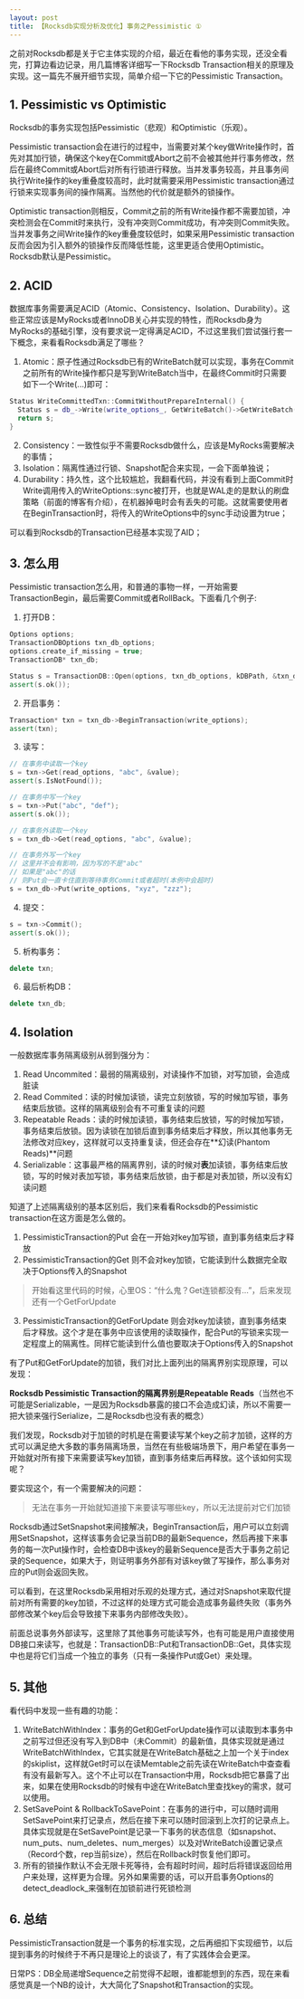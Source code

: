 ```yaml
---
layout: post
title: 【Rocksdb实现分析及优化】事务之Pessimistic ①
---
```


之前对Rocksdb都是关于它主体实现的介绍，最近在看他的事务实现，还没全看完，打算边看边记录，用几篇博客详细写一下Rocksdb Transaction相关的原理及实现。这一篇先不展开细节实现，简单介绍一下它的Pessimistic Transaction。

## 1. Pessimistic vs Optimistic

Rocksdb的事务实现包括Pessimistic（悲观）和Optimistic（乐观）。

Pessimistic transaction会在进行的过程中，当需要对某个key做Write操作时，首先对其加行锁，确保这个key在Commit或Abort之前不会被其他并行事务修改，然后在最终Commit或Abort后对所有行锁进行释放。当并发事务较高，并且事务间执行Write操作的key重叠度较高时，此时就需要采用Pessimistic transaction通过行锁来实现事务间的操作隔离。当然他的代价就是额外的锁操作。

Optimistic transaction则相反，Commit之前的所有Write操作都不需要加锁，冲突检测会在Commit时来执行，没有冲突则Commit成功，有冲突则Commit失败。当并发事务之间Write操作的key重叠度较低时，如果采用Pessimistic transaction反而会因为引入额外的锁操作反而降低性能，这里更适合使用Optimistic。Rocksdb默认是Pessimistic。

## 2. ACID

数据库事务需要满足ACID（Atomic、Consistency、Isolation、Durability）。这些正常应该是MyRocks或者InnoDB关心并实现的特性，而Rocksdb身为MyRocks的基础引擎，没有要求说一定得满足ACID，不过这里我们尝试强行套一下概念，来看看Rocksdb满足了哪些？

1. Atomic：原子性通过Rocksdb已有的WriteBatch就可以实现，事务在Commit之前所有的Write操作都只是写到WriteBatch当中，在最终Commit时只需要如下一个Write(...)即可：

```cpp
Status WriteCommittedTxn::CommitWithoutPrepareInternal() {
  Status s = db_->Write(write_options_, GetWriteBatch()->GetWriteBatch());
  return s;
}
```

2. Consistency：一致性似乎不需要Rocksdb做什么，应该是MyRocks需要解决的事情；
3. Isolation：隔离性通过行锁、Snapshot配合来实现，一会下面单独说；
4. Durability：持久性，这个比较尴尬，我翻看代码，并没有看到上面Commit时Write调用传入的WriteOptions::sync被打开，也就是WAL走的是默认的刷盘策略（前面的博客有介绍），在机器掉电时会有丢失的可能。这就需要使用者在BeginTransaction时，将传入的WriteOptions中的sync手动设置为true；

可以看到Rocksdb的Transaction已经基本实现了AID；

## 3. 怎么用

Pessimistic transaction怎么用，和普通的事物一样，一开始需要TransactionBegin，最后需要Commit或者RollBack。下面看几个例子:

1. 打开DB：

```cpp
Options options;
TransactionDBOptions txn_db_options;
options.create_if_missing = true;
TransactionDB* txn_db;

Status s = TransactionDB::Open(options, txn_db_options, kDBPath, &txn_db);
assert(s.ok());
```

2. 开启事务：

```cpp
Transaction* txn = txn_db->BeginTransaction(write_options);
assert(txn);
```

3. 读写：

```cpp
// 在事务中读取一个key
s = txn->Get(read_options, "abc", &value);
assert(s.IsNotFound());

// 在事务中写一个key
s = txn->Put("abc", "def");
assert(s.ok());

// 在事务外读取一个key
s = txn_db->Get(read_options, "abc", &value);

// 在事务外写一个key
// 这里并不会有影响，因为写的不是"abc"
// 如果是"abc"的话
// 则Put会一直卡住直到等待事务Commit或者超时(本例中会超时)
s = txn_db->Put(write_options, "xyz", "zzz");
```

4. 提交：

```cpp
s = txn->Commit();
assert(s.ok());
```

5. 析构事务：

```cpp
delete txn;
```

6. 最后析构DB：

```cpp
delete txn_db;
```



## 4. Isolation

一般数据库事务隔离级别从弱到强分为：

1. Read Uncommited：最弱的隔离级别，对读操作不加锁，对写加锁，会造成脏读
2. Read Commited：读的时候加读锁，读完立刻放锁，写的时候加写锁，事务结束后放锁。这样的隔离级别会有不可重复读的问题
3. Repeatable Reads：读的时候加读锁，事务结束后放锁，写的时候加写锁，事务结束后放锁。因为读锁在加锁后直到事务结束后才释放，所以其他事务无法修改对应key，这样就可以支持重复读，但还会存在**幻读(Phantom Reads)**问题
4. Serializable：这事最严格的隔离界别，读的时候对**表**加读锁，事务结束后放锁，写的时候对表加写锁，事务结束后放锁，由于都是对表加锁，所以没有幻读问题



知道了上述隔离级别的基本区别后，我们来看看Rocksdb的Pessimistic transaction在这方面是怎么做的。

1. PessimisticTransaction的Put 会在一开始对key加写锁，直到事务结束后才释放
2. PessimisticTransaction的Get 则不会对key加锁，它能读到什么数据完全取决于Options传入的Snapshot

> 开始看这里代码的时候，心里OS：“什么鬼？Get连锁都没有…”，后来发现还有一个GetForUpdate

3. PessimisticTransaction的GetForUpdate 则会对key加读锁，直到事务结束后才释放。这个才是在事务中应该使用的读取操作，配合Put的写锁来实现一定程度上的隔离性。同样它能读到什么值也要取决于Options传入的Snapshot

有了Put和GetForUpdate的加锁，我们对比上面列出的隔离界别实现原理，可以发现：

**Rocksdb Pessimistic Transaction的隔离界别是Repeatable Reads**（当然也不可能是Serializable，一是因为Rocksdb暴露的接口不会造成幻读，所以不需要一把大锁来强行Serialize，二是Rocksdb也没有表的概念）

我们发现，Rocksdb对于加锁的时机是在需要读写某个key之前才加锁，这样的方式可以满足绝大多数的事务隔离场景，当然在有些极端场景下，用户希望在事务一开始就对所有接下来需要读写key加锁，直到事务结束后再释放。这个该如何实现呢？

要实现这个，有一个需要解决的问题：

> 无法在事务一开始就知道接下来要读写哪些key，所以无法提前对它们加锁

Rocksdb通过SetSnapshot来间接解决，BeginTransaction后，用户可以立刻调用SetSnapshot，这样该事务会记录当前DB的最新Sequence，然后再接下来事务的每一次Put操作时，会检查DB中该key的最新Sequence是否大于事务之前记录的Sequence，如果大于，则证明事务外部有对该key做了写操作，那么事务对应的Put则会返回失败。

可以看到，在这里Rocksdb采用相对乐观的处理方式，通过对Snapshot来取代提前对所有需要的key加锁，不过这样的处理方式可能会造成事务最终失败（事务外部修改某个key后会导致接下来事务内部修改失败）。

前面总说事务外部读写，这里除了其他事务可能读写外，也有可能是用户直接使用DB接口来读写，也就是：TransactionDB::Put和TransactionDB::Get，具体实现中也是将它们当成一个独立的事务（只有一条操作Put或Get）来处理。

## 5. 其他

看代码中发现一些有趣的功能：

1. WriteBatchWithIndex：事务的Get和GetForUpdate操作可以读取到本事务中之前写过但还没有写入到DB中（未Commit）的最新值，具体实现就是通过WriteBatchWithIndex，它其实就是在WriteBatch基础之上加一个关于index的skiplist，这样就Get时可以在读Memtable之前先读在WriteBatch中查查看有没有最新写入。这个不止可以在Transaction中用，Rocksdb把它暴露了出来，如果在使用Rocksdb的时候有中途在WriteBatch里查找key的需求，就可以使用。
2. SetSavePoint & RollbackToSavePoint：在事务的进行中，可以随时调用SetSavePoint来打记录点，然后在接下来可以随时回滚到上次打的记录点上。具体实现就是在SetSavePoint是记录一下事务的状态信息（如snapshot、num_puts、num_deletes、num_merges）以及对WriteBatch设置记录点（Record个数，rep当前size），然后在Rollback时恢复他们即可。
3. 所有的锁操作默认不会无限卡死等待，会有超时时间，超时后将错误返回给用户来处理，这样更为合理。另外如果需要的话，可以开启事务Options的detect_deadlock_来强制在加锁前进行死锁检测



## 6. 总结

PessimisticTransaction就是一个事务的标准实现，之后再细扣下实现细节，以后提到事务的时候终于不再只是理论上的谈谈了，有了实践体会会更深。

日常PS：DB全局递增Sequence之前觉得不起眼，谁都能想到的东西，现在来看感觉真是一个NB的设计，大大简化了Snapshot和Transaction的实现。